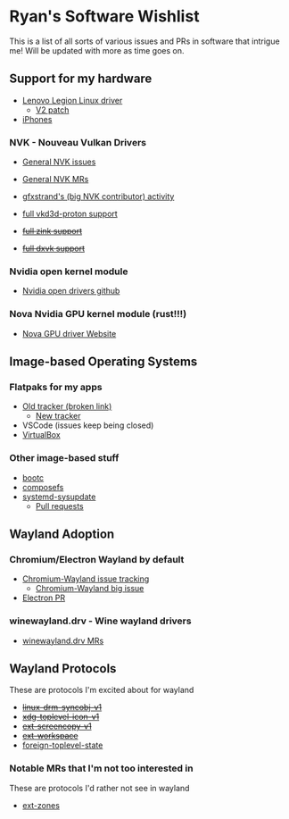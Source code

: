 # Ryan's Software Wishlist

This is a list of all sorts of various issues and PRs in software that intrigue me! Will be updated with more as time goes on.

## Support for my hardware

- [Lenovo Legion Linux driver](https://lore.kernel.org/lkml/20241217230645.15027-1-derekjohn.clark@gmail.com/)
  - [V2 patch](https://lore.kernel.org/lkml/20250102004854.14874-1-derekjohn.clark@gmail.com/)
- [iPhones](https://www.phoronix.com/news/Apple-DWI-Backlight-Linux-v4)

### NVK - Nouveau Vulkan Drivers

- [General NVK issues](https://gitlab.freedesktop.org/mesa/mesa/-/issues/?label_name%5B%5D=NVK)  
- [General NVK MRs](https://gitlab.freedesktop.org/mesa/mesa/-/merge_requests?label_name%5B%5D=NVK)  
- [gfxstrand's (big NVK contributor) activity](https://gitlab.freedesktop.org/gfxstrand)

- [full vkd3d-proton support](https://gitlab.freedesktop.org/mesa/mesa/-/issues/9479)
- ~~[full zink support](https://gitlab.freedesktop.org/mesa/mesa/-/issues/9477)~~
- ~~[full dxvk support](https://gitlab.freedesktop.org/mesa/mesa/-/issues/9478)~~

### Nvidia open kernel module

- [Nvidia open drivers github](https://github.com/NVIDIA/open-gpu-kernel-modules)

### Nova Nvidia GPU kernel module (rust!!!)

- [Nova GPU driver Website](https://rust-for-linux.com/nova-gpu-driver)

## Image-based Operating Systems

### Flatpaks for my apps

- [Old tracker (broken link)](https://github.com/ValveSoftware/steam-for-linux/issues/4473)
  - [New tracker](https://github.com/ValveSoftware/steam-for-linux/issues/11620)
- VSCode (issues keep being closed)
- [VirtualBox](https://discourse.flathub.org/t/package-virtualbox/4347)

### Other image-based stuff

- [bootc](https://github.com/containers/bootc)
- [composefs](https://github.com/containers/composefs)
- [systemd-sysupdate](https://github.com/systemd/systemd/labels/sysupdate)
  - [Pull requests](https://github.com/systemd/systemd/pulls?q=is%3Aopen+is%3Apr+label%3Asysupdate)

## Wayland Adoption

### Chromium/Electron Wayland by default
- [Chromium-Wayland issue tracking](https://issues.chromium.org/issues?q=componentid:1456988%20status:(open%20%7C%20new%20%7C%20assigned%20%7C%20accepted))
  - [Chromium-Wayland big issue](https://issues.chromium.org/issues/40083534)
- [Electron PR](https://github.com/electron/electron/pull/35630)

### winewayland.drv - Wine wayland drivers
- [winewayland.drv MRs](https://gitlab.winehq.org/wine/wine/-/merge_requests?scope=all&search=winewayland&sort=updated_desc&state=opened)

## Wayland Protocols

These are protocols I'm excited about for wayland

- ~~[linux-drm-syncobj-v1](https://gitlab.freedesktop.org/wayland/wayland-protocols/-/merge_requests/90)~~
- ~~[xdg-toplevel-icon-v1](https://gitlab.freedesktop.org/wayland/wayland-protocols/-/merge_requests/269)~~
- ~~[ext-screencopy-v1](https://gitlab.freedesktop.org/wayland/wayland-protocols/-/merge_requests/124)~~
- ~~[ext-workspace](https://gitlab.freedesktop.org/wayland/wayland-protocols/-/merge_requests/40)~~
- [foreign-toplevel-state](https://gitlab.freedesktop.org/wayland/wayland-protocols/-/merge_requests/196)

### Notable MRs that I'm not too interested in

These are protocols I'd rather not see in wayland

- [ext-zones](https://gitlab.freedesktop.org/wayland/wayland-protocols/-/merge_requests/264)
